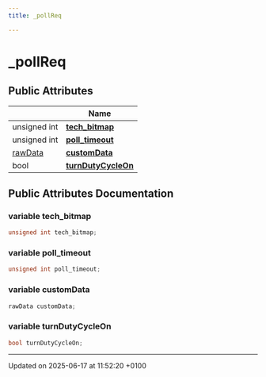 ```yaml
---
title: _pollReq

---
```


# _pollReq





## Public Attributes

|                | Name           |
| -------------- | -------------- |
| unsigned int | **[tech_bitmap](struct__poll_req.md#variable-tech-bitmap)**  |
| unsigned int | **[poll_timeout](struct__poll_req.md#variable-poll-timeout)**  |
| [rawData](structraw_data.md) | **[customData](struct__poll_req.md#variable-customdata)**  |
| bool | **[turnDutyCycleOn](struct__poll_req.md#variable-turndutycycleon)**  |

## Public Attributes Documentation

### variable tech_bitmap

```cpp
unsigned int tech_bitmap;
```


### variable poll_timeout

```cpp
unsigned int poll_timeout;
```


### variable customData

```cpp
rawData customData;
```


### variable turnDutyCycleOn

```cpp
bool turnDutyCycleOn;
```


-------------------------------

Updated on 2025-06-17 at 11:52:20 +0100
